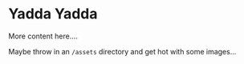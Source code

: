 # Yadda Yadda

More content here....

Maybe throw in an `/assets` directory and get hot with some images...

